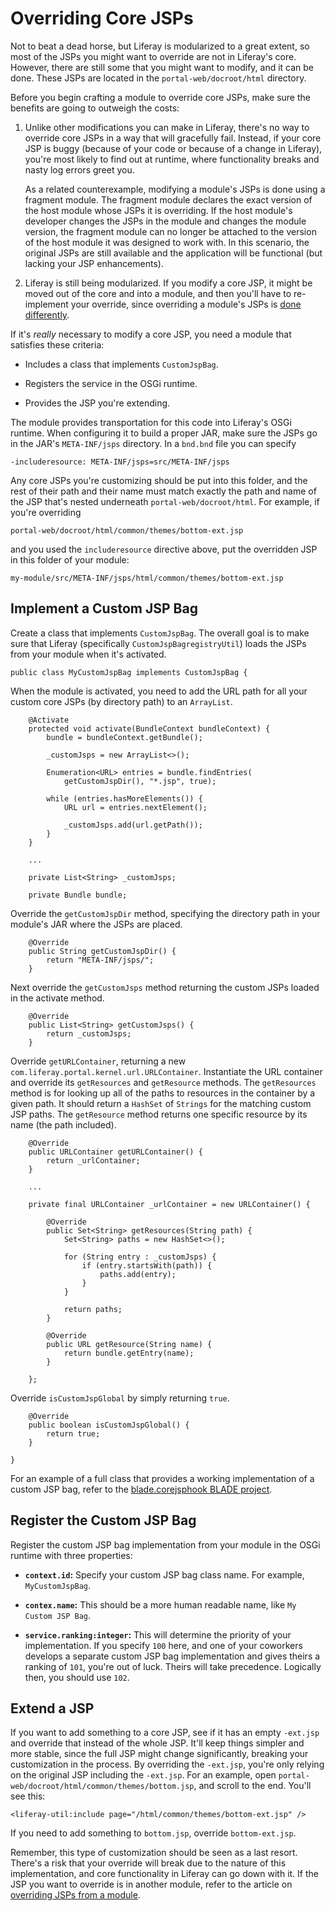 # Overriding Core JSPs

Not to beat a dead horse, but Liferay is modularized to a great extent, so most
of the JSPs you might want to override are not in Liferay's core. However, there
are still some that you might want to modify, and it can be done. These JSPs are
located in the `portal-web/docroot/html` directory.

Before you begin crafting a module to override core JSPs, make sure the benefits
are going to outweigh the costs:

1. Unlike other modifications you can make in Liferay, there's no way to
override core JSPs in a way that will gracefully fail. Instead, if your core JSP
is buggy (because of your code or because of a change in Liferay), you're
most likely to find out at runtime, where functionality breaks and nasty
log errors greet you.

    As a related counterexample, modifying a module's JSPs is done using a
    fragment module. The fragment module declares the exact version of the host
    module whose JSPs it is overriding. If the host module's developer changes the
    JSPs in the module and changes the module version, the fragment module can no
    longer be attached to the version of the host module it was designed to work
    with. In this scenario, the original JSPs are still available and the
    application will be functional (but lacking your JSP enhancements).

2. Liferay is still being modularized. If you modify a core JSP, it might be
moved out of the core and into a module, and then you'll have to re-implement
your override, since overriding a module's JSPs is [done differently](develop/tutorials/-/knowledge_base/7-0/overriding-module-jsps).

If it's *really* necessary to modify a core JSP, you need a module that satisfies these criteria: 

-  Includes a class that implements `CustomJspBag`.

-  Registers the service in the OSGi runtime.

-  Provides the JSP you're extending.

The module provides transportation for this code into Liferay's OSGi runtime.
When configuring it to build a proper JAR, make sure the JSPs go in the
JAR's `META-INF/jsps` directory. In a `bnd.bnd` file you can specify 

    -includeresource: META-INF/jsps=src/META-INF/jsps

Any core JSPs you're customizing should be put into this folder, and the rest of
their path and their name must match exactly the path and name of the JSP
that's nested underneath `portal-web/docroot/html`. For example, if you're
overriding

    portal-web/docroot/html/common/themes/bottom-ext.jsp 

and you used the `includeresource` directive above, put the overridden JSP in
this folder of your module:

    my-module/src/META-INF/jsps/html/common/themes/bottom-ext.jsp

## Implement a Custom JSP Bag

Create a class that implements `CustomJspBag`. The overall goal is to make sure
that Liferay (specifically `CustomJspBagregistryUtil`) loads the JSPs from your
module when it's activated.

    public class MyCustomJspBag implements CustomJspBag {

When the module is activated, you need to add the URL path for all your custom
core JSPs (by directory path) to an `ArrayList`.

        @Activate
        protected void activate(BundleContext bundleContext) {
            bundle = bundleContext.getBundle();

            _customJsps = new ArrayList<>();

            Enumeration<URL> entries = bundle.findEntries(
                getCustomJspDir(), "*.jsp", true);

            while (entries.hasMoreElements()) {
                URL url = entries.nextElement();

                _customJsps.add(url.getPath());
            }
        }

        ...

        private List<String> _customJsps;

        private Bundle bundle;

Override the `getCustomJspDir` method, specifying the directory path in your
module's JAR where the JSPs are placed.

        @Override
        public String getCustomJspDir() {
            return "META-INF/jsps/";
        }

Next override the `getCustomJsps` method returning the custom JSPs loaded in the
activate method.

        @Override
        public List<String> getCustomJsps() {
            return _customJsps;
        }

Override `getURLContainer`, returning a new
`com.liferay.portal.kernel.url.URLContainer`. Instantiate the URL container and
override its `getResources` and `getResource` methods. The `getResources`
method is for looking up all of the paths to resources in the container by a
given path. It should return a `HashSet` of `Strings` for the matching
custom JSP paths. The `getResource` method returns one specific resource by its
name (the path included).


        @Override
        public URLContainer getURLContainer() {
            return _urlContainer;
        }

        ...

        private final URLContainer _urlContainer = new URLContainer() {

            @Override
            public Set<String> getResources(String path) {
                Set<String> paths = new HashSet<>();

                for (String entry : _customJsps) {
                    if (entry.startsWith(path)) {
                        paths.add(entry);
                    }
                }

                return paths;
            }

            @Override
            public URL getResource(String name) {
                return bundle.getEntry(name);
            }

        };

Override `isCustomJspGlobal` by simply returning `true`.

        @Override
        public boolean isCustomJspGlobal() {
            return true;
        }

    }

For an example of a full class that provides a working implementation of a
custom JSP bag, refer to the [blade.corejsphook BLADE project](https://github.com/rotty3000/blade/tree/blade.corejsphook/bndtools/blade.corejsphook).

## Register the Custom JSP Bag

Register the custom JSP bag implementation from your module in the OSGi runtime
with three properties:

-  **`context.id`:** Specify your custom JSP bag class name. For example,
   `MyCustomJspBag`.

-  **`contex.name`:** This should be a more human readable name, like `My Custom
   JSP Bag`.

-  **`service.ranking:integer`:** This will determine the priority of your
   implementation. If you specify `100` here, and one of your coworkers develops
a separate custom JSP bag implementation and gives theirs a ranking of `101`,
you're out of luck. Theirs will take precedence. Logically then, you should use
`102`.

## Extend a JSP

If you want to add something to a core JSP, see if it has an empty `-ext.jsp`
and override that instead of the whole JSP. It'll keep things simpler and more
stable, since the full JSP might change significantly, breaking your
customization in the process. By overriding the `-ext.jsp`, you're only relying
on the original JSP including the `-ext.jsp`. For an example, open
`portal-web/docroot/html/common/themes/bottom.jsp`, and scroll to the end.
You'll see this:

    <liferay-util:include page="/html/common/themes/bottom-ext.jsp" />

If you need to add something to `bottom.jsp`, override `bottom-ext.jsp`. 

Remember, this type of customization should be seen as a last resort. There's a
risk that your override will break due to the nature of this implementation, and
core functionality in Liferay can go down with it. If the JSP you want to
override is in another module, refer to the article on [overriding JSPs from a module](develop/tutorials/-/knowledge_base/7-0/overriding-module-jsps).

